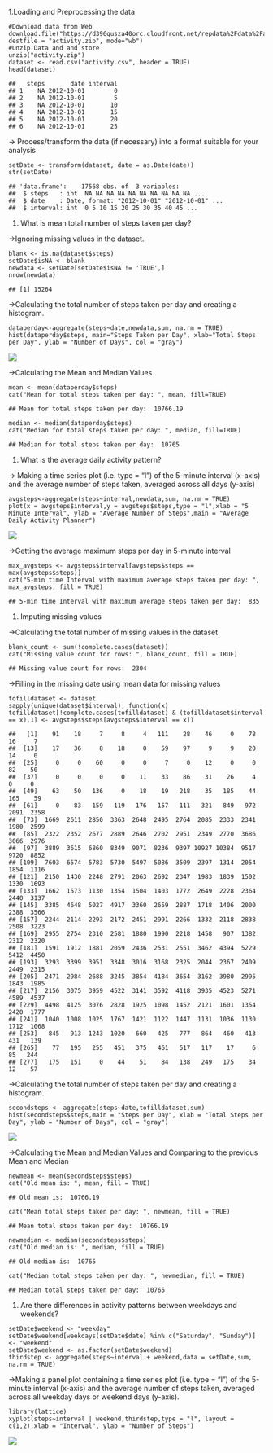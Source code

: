 1.Loading and Preprocessing the data

    #Download data from Web
    download.file("https://d396qusza40orc.cloudfront.net/repdata%2Fdata%2Factivity.zip", destfile = "activity.zip", mode="wb")
    #Unzip Data and and store 
    unzip("activity.zip")
    dataset <- read.csv("activity.csv", header = TRUE)
    head(dataset)

    ##   steps       date interval
    ## 1    NA 2012-10-01        0
    ## 2    NA 2012-10-01        5
    ## 3    NA 2012-10-01       10
    ## 4    NA 2012-10-01       15
    ## 5    NA 2012-10-01       20
    ## 6    NA 2012-10-01       25

-&gt; Process/transform the data (if necessary) into a format suitable
for your analysis

    setDate <- transform(dataset, date = as.Date(date))
    str(setDate)

    ## 'data.frame':    17568 obs. of  3 variables:
    ##  $ steps   : int  NA NA NA NA NA NA NA NA NA NA ...
    ##  $ date    : Date, format: "2012-10-01" "2012-10-01" ...
    ##  $ interval: int  0 5 10 15 20 25 30 35 40 45 ...

1.  What is mean total number of steps taken per day?

-&gt;Ignoring missing values in the dataset.

    blank <- is.na(dataset$steps)
    setDate$isNA <- blank
    newdata <- setDate[setDate$isNA != 'TRUE',]
    nrow(newdata)

    ## [1] 15264

-&gt;Calculating the total number of steps taken per day and creating a
histogram.

    dataperday<-aggregate(steps~date,newdata,sum, na.rm = TRUE)
    hist(dataperday$steps, main="Steps Taken per Day", xlab="Total Steps per Day", ylab = "Number of Days", col = "gray")

![](PA1_template_fitzxvii_files/figure-markdown_strict/unnamed-chunk-4-1.png)

-&gt;Calculating the Mean and Median Values

    mean <- mean(dataperday$steps)
    cat("Mean for total steps taken per day: ", mean, fill=TRUE)

    ## Mean for total steps taken per day:  10766.19

    median <- median(dataperday$steps)
    cat("Median for total steps taken per day: ", median, fill=TRUE)

    ## Median for total steps taken per day:  10765

1.  What is the average daily activity pattern?

-&gt; Making a time series plot (i.e. type = “l”) of the 5-minute
interval (x-axis) and the average number of steps taken, averaged across
all days (y-axis)

    avgsteps<-aggregate(steps~interval,newdata,sum, na.rm = TRUE)
    plot(x = avgsteps$interval,y = avgsteps$steps,type = "l",xlab = "5 Minute Interval", ylab = "Average Number of Steps",main = "Average Daily Activity Planner")

![](PA1_template_fitzxvii_files/figure-markdown_strict/unnamed-chunk-6-1.png)

-&gt;Getting the average maximum steps per day in 5-minute interval

    max_avgsteps <- avgsteps$interval[avgsteps$steps == max(avgsteps$steps)]
    cat("5-min time Interval with maximum average steps taken per day: ", max_avgsteps, fill = TRUE)

    ## 5-min time Interval with maximum average steps taken per day:  835

1.  Imputing missing values

-&gt;Calculating the total number of missing values in the dataset

    blank_count <- sum(!complete.cases(dataset))
    cat("Missing value count for rows: ", blank_count, fill = TRUE)

    ## Missing value count for rows:  2304

-&gt;Filling in the missing date using mean data for missing values

    tofilldataset <- dataset
    sapply(unique(dataset$interval), function(x) tofilldataset[!complete.cases(tofilldataset) & (tofilldataset$interval == x),1] <- avgsteps$steps[avgsteps$interval == x])

    ##   [1]    91    18     7     8     4   111    28    46     0    78    16     7
    ##  [13]    17    36     8    18     0    59    97     9     9    20    14     0
    ##  [25]     0     0    60     0     0     7     0    12     0     0    82    50
    ##  [37]     0     0     0     0    11    33    86    31    26     4     0     0
    ##  [49]    63    50   136     0    18    19   218    35   185    44   165    59
    ##  [61]     0    83   159   119   176   157   111   321   849   972  2091  2358
    ##  [73]  1669  2611  2850  3363  2648  2495  2764  2085  2333  2341  1980  2599
    ##  [85]  2322  2352  2677  2889  2646  2702  2951  2349  2770  3686  3066  2976
    ##  [97]  3889  3615  6860  8349  9071  8236  9397 10927 10384  9517  9720  8852
    ## [109]  7603  6574  5783  5730  5497  5086  3509  2397  1314  2054  1854  1116
    ## [121]  2150  1430  2248  2791  2063  2692  2347  1983  1839  1502  1330  1693
    ## [133]  1662  1573  1130  1354  1504  1403  1772  2649  2228  2364  2440  3137
    ## [145]  3385  4648  5027  4917  3360  2659  2887  1718  1406  2000  2388  3566
    ## [157]  2244  2114  2293  2172  2451  2991  2266  1332  2118  2838  2508  3223
    ## [169]  2955  2754  2310  2581  1880  1990  2218  1458   907  1382  2312  2320
    ## [181]  1591  1912  1881  2059  2436  2531  2551  3462  4394  5229  5412  4450
    ## [193]  3293  3399  3951  3348  3016  3168  2325  2044  2367  2409  2449  2315
    ## [205]  2471  2984  2688  3245  3854  4184  3654  3162  3980  2995  1843  1985
    ## [217]  2156  3075  3959  4522  3141  3592  4118  3935  4523  5271  4589  4537
    ## [229]  4498  4125  3076  2828  1925  1098  1452  2121  1601  1354  2420  1777
    ## [241]  1040  1008  1025  1767  1421  1122  1447  1131  1036  1130  1712  1068
    ## [253]   845   913  1243  1020   660   425   777   864   460   413   431   139
    ## [265]    77   195   255   451   375   461   517   117    17     6    85   244
    ## [277]   175   151     0    44    51    84   138   249   175    34    12    57

-&gt;Calculating the total number of steps taken per day and creating a
histogram.

    secondsteps <- aggregate(steps~date,tofilldataset,sum)
    hist(secondsteps$steps,main = "Steps per Day", xlab = "Total Steps per Day", ylab = "Number of Days", col = "gray")

![](PA1_template_fitzxvii_files/figure-markdown_strict/unnamed-chunk-10-1.png)

-&gt;Calculating the Mean and Median Values and Comparing to the
previous Mean and Median

    newmean <- mean(secondsteps$steps)
    cat("Old mean is: ", mean, fill = TRUE)

    ## Old mean is:  10766.19

    cat("Mean total steps taken per day: ", newmean, fill = TRUE)

    ## Mean total steps taken per day:  10766.19

    newmedian <- median(secondsteps$steps)
    cat("Old median is: ", median, fill = TRUE)

    ## Old median is:  10765

    cat("Median total steps taken per day: ", newmedian, fill = TRUE)

    ## Median total steps taken per day:  10765

1.  Are there differences in activity patterns between weekdays and
    weekends?

<!-- -->

    setDate$weekend <- "weekday"
    setDate$weekend[weekdays(setDate$date) %in% c("Saturday", "Sunday")] <- "weekend"
    setDate$weekend <- as.factor(setDate$weekend)
    thirdstep <- aggregate(steps~interval + weekend,data = setDate,sum, na.rm = TRUE)

-&gt;Making a panel plot containing a time series plot (i.e. type = “l”)
of the 5-minute interval (x-axis) and the average number of steps taken,
averaged across all weekday days or weekend days (y-axis).

    library(lattice)
    xyplot(steps~interval | weekend,thirdstep,type = "l", layout = c(1,2),xlab = "Interval", ylab = "Number of Steps")

![](PA1_template_fitzxvii_files/figure-markdown_strict/unnamed-chunk-13-1.png)
